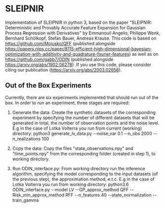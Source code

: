 # SLEIPNIR
Implementation of SLEIPNIR in python 3, based on the paper "SLEIPNIR: Deterministic and Provably Accurate Feature Expansion for
Gaussian Process Regression with Derivatives" by Emmanouil Angelis, Philippe Wenk, Bernhard Schölkopf, Stefan Bauer, Andreas Krause. This code is based on https://github.com/Mojusko/QFF (published alongside https://papers.nips.cc/paper/8115-efficient-high-dimensional-bayesian-optimization-with-additivity-and-quadrature-fourier-features) as well as on https://github.com/gabb7/ODIN (published alongside https://arxiv.org/abs/1902.06278) .If you use this code, please consider citing our publication (https://arxiv.org/abs/2003.02658).

## Out of the Box Experiments
Currently, there are six experiments implemented that should run out of the box. In order to run an experiment, three stages are required:
1) Generate the data: Create the synthetic datasets of the corresponding experiment by specifying the number of different datasets that will be generated in total, the number of observation points and the noise level. E.g in the case of Lotka Volterra you run from current (working) directory: python3 generate_lv_data.py --noise_var 0.1 --n_obs 2000 --n_realizations 100

2) Copy the data: Copy the files "state_observations.npy" and "time_points.npy" from the corresponding folder (created in step 1), to working directory. 

3) Run ODIN_interface.py: From working directory run the inference algorithm, specifying the model corresponding to the input datasets (of the previous step), the approximation method, e.t.c. E.g in the case of Lotka Volterra you run from working directory: python3.6 ODIN_interface.py --model LV --GP_approx_method QFF --Risk_min_approx_method RFF --n_features 40 --state_normalization --train_gamma
